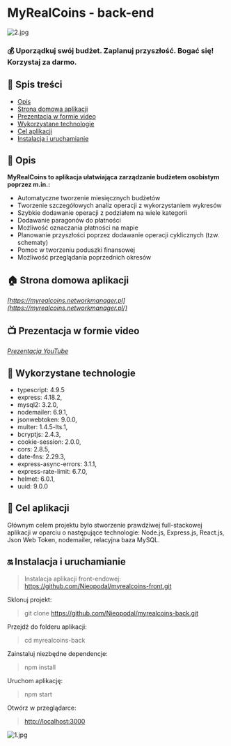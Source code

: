# MyRealCoins - back-end

![2.jpg](..%2F..%2F..%2F..%2F2.jpg)

### 💰 Uporządkuj swój budżet. Zaplanuj przyszłość. Bogać się! Korzystaj za darmo. ###

## 📖 Spis treści

* [Opis](#-opis)
* [Strona domowa aplikacji](#-strona-domowa-aplikacji)
* [Prezentacja w formie video](#-prezentacja-w-formie-video)
* [Wykorzystane technologie](#-wykorzystane-technologie)
* [Cel aplikacji](#-cel-aplikacji)
* [Instalacja i uruchamianie](#-instalacja-i-uruchamianie)

## 🛫 Opis

**MyRealCoins to aplikacja ułatwiająca zarządzanie budżetem osobistym poprzez m.in.:**

+ Automatyczne tworzenie miesięcznych budżetów
+ Tworzenie szczegółowych analiz operacji z wykorzystaniem wykresów
+ Szybkie dodawanie operacji z podziałem na wiele kategorii
+ Dodawanie paragonów do płatności
+ Możliwość oznaczania płatności na mapie
+ Planowanie przyszłości poprzez dodawanie operacji cyklicznych (tzw. schematy)
+ Pomoc w tworzeniu poduszki finansowej
+ Możliwość przeglądania poprzednich okresów

## 🏠 Strona domowa aplikacji

*[https://myrealcoins.networkmanager.pl](https://myrealcoins.networkmanager.pl/)*

## 📺 Prezentacja w formie video

*[Prezentacja YouTube](https://www.youtube.com/watch?v=tmMuwFnOPEA)*

## 🔧 Wykorzystane technologie

+ typescript: 4.9.5
+ express: 4.18.2,
+ mysql2: 3.2.0,
+ nodemailer: 6.9.1,
+ jsonwebtoken: 9.0.0,
+ multer: 1.4.5-lts.1,
+ bcryptjs: 2.4.3,
+ cookie-session: 2.0.0,
+ cors: 2.8.5,
+ date-fns: 2.29.3,
+ express-async-errors: 3.1.1,
+ express-rate-limit: 6.7.0,
+ helmet: 6.0.1,
+ uuid: 9.0.0

## 🧿 Cel aplikacji

Głównym celem projektu było stworzenie prawdziwej full-stackowej aplikacji w oparciu o następujące technologie: Node.js, Express.js, React.js, Json Web Token, nodemailer, relacyjna baza MySQL.

## ‍🔛 Instalacja i uruchamianie

> Instalacja aplikacji front-endowej: https://github.com/Nieopodal/myrealcoins-front.git

Sklonuj projekt:

> git clone https://github.com/Nieopodal/myrealcoins-back.git

Przejdź do folderu aplikacji:

> cd myrealcoins-back

Zainstaluj niezbędne dependencje:

> npm install

Uruchom aplikację:

> npm start

Otwórz w przeglądarce:

> [http://localhost:3000](http://localhost:3000)

![1.jpg](..%2F..%2F..%2F..%2F1.jpg)